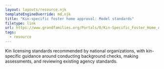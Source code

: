 ```yaml
---
layout: layouts/resource.njk
templateEngineOverride: md,njk
title: "Kin-specific foster home approval: Model standards"
filetype: link
url: https://www.grandfamilies.org/Portals/0/Kin-Specific_Foster_Home_Approval_Standards_2025.pdf
tags:
  - resource
---
```

Kin licensing standards recommended by national organizations, with kin-specific guidance around conducting background checks, making assessments, and reviewing existing agency standards.
